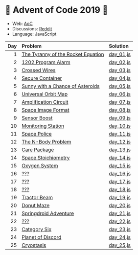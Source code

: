 # :christmas_tree: Advent of Code 2019 :christmas_tree:

- Web: [AoC](https://adventofcode.com/2019)
- Discussions: [Reddit](https://www.reddit.com/r/adventofcode/)
- Language: JavaScript

| Day | Problem | Solution |
|----:|:--------|:---------|
|   1 | [The Tyranny of the Rocket Equation](https://adventofcode.com/2019/day/1) | [day_01.js](./src/day_01.js)
|   2 | [1202 Program Alarm](https://adventofcode.com/2019/day/2) | [day_02.js](./src/day_02.js)
|   3 | [Crossed Wires](https://adventofcode.com/2019/day/3) | [day_03.js](./src/day_03.js)
|   4 | [Secure Container](https://adventofcode.com/2019/day/4) | [day_04.js](./src/day_04.js)
|   5 | [Sunny with a Chance of Asteroids](https://adventofcode.com/2019/day/5) | [day_05.js](./src/day_05.js)
|   6 | [Universal Orbit Map](https://adventofcode.com/2019/day/6) | [day_06.js](./src/day_06.js)
|   7 | [Amplification Circuit ](https://adventofcode.com/2019/day/7) | [day_07.js](./src/day_07.js)
|   8 | [Space Image Format](https://adventofcode.com/2019/day/8) | [day_08.js](./src/day_08.js)
|   9 | [Sensor Boost](https://adventofcode.com/2019/day/9) | [day_09.js](./src/day_09.js)
|  10 | [Monitoring Station](https://adventofcode.com/2019/day/10) | [day_10.js](./src/day_10.js)
|  11 | [Space Police](https://adventofcode.com/2019/day/11) | [day_11.js](./src/day_11.js)
|  12 | [The N-Body Problem](https://adventofcode.com/2019/day/12) | [day_12.js](./src/day_12.js)
|  13 | [Care Package](https://adventofcode.com/2019/day/13) | [day_13.js](./src/day_13.js)
|  14 | [Space Stoichiometry](https://adventofcode.com/2019/day/14) | [day_14.js](./src/day_14.js)
|  15 | [Oxygen System](https://adventofcode.com/2019/day/15) | [day_15.js](./src/day_15.js)
|  16 | [???](https://adventofcode.com/2019/day/16) | [day_16.js](./src/day_16.js)
|  17 | [???](https://adventofcode.com/2019/day/17) | [day_17.js](./src/day_17.js)
|  18 | [???](https://adventofcode.com/2019/day/18) | [day_18.js](./src/day_18.js)
|  19 | [Tractor Beam](https://adventofcode.com/2019/day/19) | [day_19.js](./src/day_19.js)
|  20 | [Donut Maze](https://adventofcode.com/2019/day/20) | [day_20.js](./src/day_20.js)
|  21 | [Springdroid Adventure](https://adventofcode.com/2019/day/21) | [day_21.js](./src/day_21.js)
|  22 | [???](https://adventofcode.com/2019/day/22) | [day_22.js](./src/day_22.js)
|  23 | [Category Six](https://adventofcode.com/2019/day/23) | [day_23.js](./src/day_23.js)
|  24 | [Planet of Discord](https://adventofcode.com/2019/day/24) | [day_24.js](./src/day_24.js)
|  25 | [Cryostasis](https://adventofcode.com/2019/day/25) | [day_25.js](./src/day_25.js)
